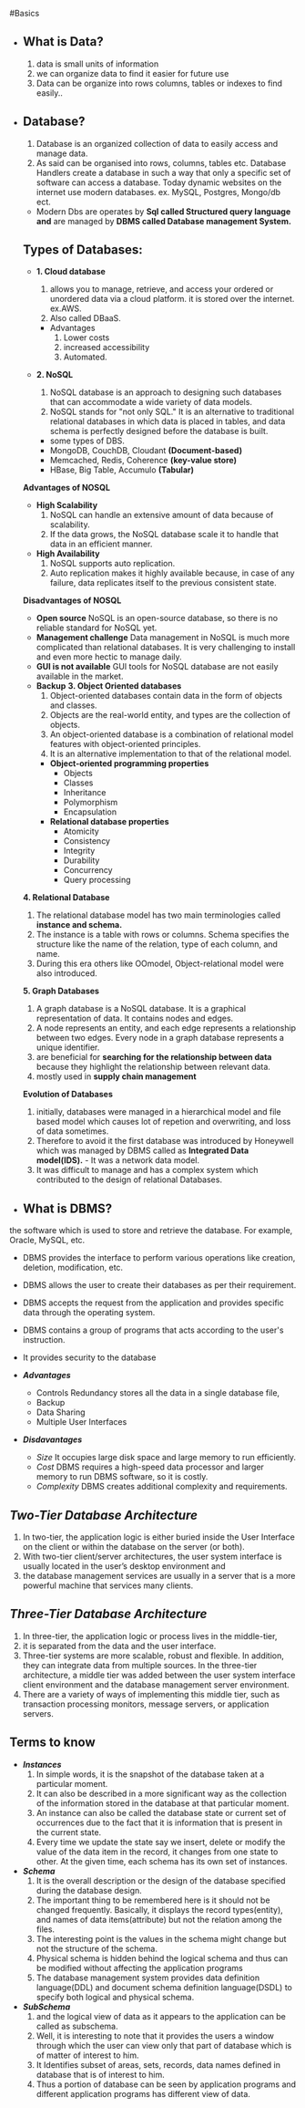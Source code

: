 #Basics
- ## What is Data?
    1. data is small units of information
    2. we can organize data to find it easier for future use
    3. Data can be organize into rows columns, tables or indexes to find easily..
- ## Database?
    1. Database is an organized collection of data to easily access and manage data.
    2. As said can be organised into rows, columns, tables etc.
    Database Handlers create a database in such a way that only a specific set of software can access a database.
    Today dynamic websites on the internet use modern databases.
    ex. MySQL, Postgres, Mongo/db ect.
    
    - Modern Dbs are operates by **Sql called Structured query language and** are managed by **DBMS called Database management System.**
    ## Types of Databases:
    - **1. Cloud database**
        1. allows you to manage, retrieve, and access your ordered or unordered data via a cloud platform. it is stored over the internet. ex.AWS.
        2. Also called DBaaS.
        - Advantages
            1. Lower costs
            2. increased accessibility
            3. Automated.

    - **2. NoSQL**
        1. NoSQL database is an approach to designing such databases that can accommodate a wide variety of data models. 
        2. NoSQL stands for "not only SQL." It is an alternative to traditional relational databases in which data is placed in tables, and data schema is perfectly designed before the database is built.
        - some types of DBS.
        - MongoDB, CouchDB, Cloudant **(Document-based)**
        - Memcached, Redis, Coherence **(key-value store)**
        - HBase, Big Table, Accumulo **(Tabular)**

    **Advantages of NOSQL**
    - **High Scalability**
        1. NoSQL can handle an extensive amount of data because of scalability. 
        2. If the data grows, the NoSQL database scale it to handle that data in an efficient manner.
    - **High Availability**
        1. NoSQL supports auto replication. 
        2. Auto replication makes it highly available because, in case of any failure, data replicates itself to the previous consistent state.

    **Disadvantages of NOSQL**
    - **Open source**
        NoSQL is an open-source database, so there is no reliable standard for NoSQL yet.
    - **Management challenge**
        Data management in NoSQL is much more complicated than relational databases. It is very challenging to install and even more hectic to manage daily.
    - **GUI is not available**
        GUI tools for NoSQL database are not easily available in the market.
    - **Backup**
    **3. Object Oriented databases**
        1. Object-oriented databases contain data in the form of objects and classes.
        2. Objects are the real-world entity, and types are the collection of objects.
        3. An object-oriented database is a combination of relational model features with object-oriented principles. 
        4. It is an alternative implementation to that of the relational model.
        - **Object-oriented programming properties**
            - Objects
            - Classes
            - Inheritance
            - Polymorphism
            - Encapsulation
        - **Relational database properties**
            - Atomicity
            - Consistency
            - Integrity
            - Durability
            - Concurrency
            - Query processing

    **4. Relational Database**
    1. The relational database model has two main terminologies called **instance and schema.**
    2. The instance is a table with rows or columns.
    Schema specifies the structure like the name of the relation, type of each column, and name.
    3. During this era others like OOmodel, Object-relational model were also introduced.

    **5. Graph Databases**
    1. A graph database is a NoSQL database. It is a graphical representation of data. It contains nodes and edges. 
    2. A node represents an entity, and each edge represents a relationship between two edges. Every node in a graph database represents a unique identifier.
    3. are beneficial for **searching for the relationship between data** because they highlight the relationship between relevant data.
    4. mostly used in **supply chain management**

    **Evolution of Databases**
    1. initially, databases were managed in a hierarchical model and file based model which causes lot of repetion and overwriting, and loss of data sometimes.
    2. Therefore to avoid it the first database was introduced by Honeywell which was managed by  DBMS called as **Integrated Data model(IDS).** - It was a network data model.
    3. It was difficult to manage and has a complex system which contributed to the design of relational Databases.
- ## What is DBMS?
the software which is used to store and retrieve the database. For example, Oracle, MySQL, etc.
- DBMS provides the interface to perform various operations like creation, deletion, modification, etc.
- DBMS allows the user to create their databases as per their requirement.
- DBMS accepts the request from the application and provides specific data through the operating system.
- DBMS contains a group of programs that acts according to the user's instruction.
- It provides security to the database

- ***Advantages***
    - Controls Redundancy
        stores all the data in a single database file,
    - Backup
    - Data Sharing
    - Multiple User Interfaces
- ***Disdavantages***
    - *Size*
        It occupies large disk space and large memory to run efficiently.
    - *Cost*
        DBMS requires a high-speed data processor and larger memory to run DBMS software, so it is costly.
    - *Complexity*
        DBMS creates additional complexity and requirements.

## ***Two-Tier Database Architecture***
1. In two-tier, the application logic is either buried inside the User Interface on the client or within the database on the server (or both). 
2. With two-tier client/server architectures, the user system interface is usually located in the user’s desktop environment and 
3. the database management services are usually in a server that is a more powerful machine that services many clients.
## ***Three-Tier Database Architecture***

1. In three-tier, the application logic or process lives in the middle-tier, 
2. it is separated from the data and the user interface. 
3. Three-tier systems are more scalable, robust and flexible. In addition, they can integrate data from multiple sources. In the three-tier architecture, a middle tier was added between the user system interface client environment and the database management server environment. 
4. There are a variety of ways of implementing this middle tier, such as transaction processing monitors, message servers, or application servers.

## Terms to know
- ***Instances***
    1. In simple words, it is the snapshot of the database taken at a particular moment. 
    2. It can also be described in a more significant way as the collection of the information stored in the database at that particular moment. 
    3. An instance can also be called the database state or current set of occurrences due to the fact that it is information that is present in the current state.
    4. Every time we update the state say we insert, delete or modify the value of the data item in the record, it changes from one state to other. At the given time, each schema has its own set of instances.
- ***Schema***
    1. It is the overall description or the design of the database specified during the database design. 
    2. The important thing to be remembered here is it should not be changed frequently. Basically, it displays the record types(entity), and names of data items(attribute) but not the relation among the files.
    3. The interesting point is the values in the schema might change but not the structure of the schema.
    4. Physical schema is hidden behind the logical schema and thus can be modified without affecting the application programs
    5. The database management system provides data definition language(DDL) and document schema definition language(DSDL) to specify both logical and physical schema.
- ***SubSchema***
    1. and the logical view of data as it appears to the application can be called as subschema.
    2. Well, it is interesting to note that it provides the users a window through which the user can view only that part of database which is of matter of interest to him. 
    3. It Identifies subset of areas, sets, records, data names defined in database that is of interest to him. 
    4. Thus a portion of database can be seen by application programs and different application programs has different view of data.
